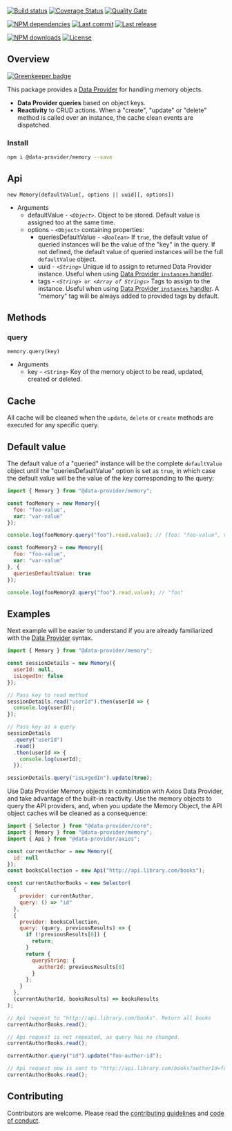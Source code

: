 [![Build status][travisci-image]][travisci-url] [![Coverage Status][coveralls-image]][coveralls-url] [![Quality Gate][quality-gate-image]][quality-gate-url]

[![NPM dependencies][npm-dependencies-image]][npm-dependencies-url] [![Last commit][last-commit-image]][last-commit-url] [![Last release][release-image]][release-url] 

[![NPM downloads][npm-downloads-image]][npm-downloads-url] [![License][license-image]][license-url]

## Overview

[![Greenkeeper badge](https://badges.greenkeeper.io/data-provider/memory.svg)](https://greenkeeper.io/)

This package provides a [Data Provider][data-provider-url] for handling memory objects.

* __Data Provider queries__ based on object keys.
* __Reactivity__ to CRUD actions. When a "create", "update" or "delete" method is called over an instance, the cache clean events are dispatched.

### Install

```bash
npm i @data-provider/memory --save
```

## Api

`new Memory(defaultValue[, options || uuid][, options])`
* Arguments
	* defaultValue - _`<Object>`_. Object to be stored. Default value is assigned too at the same time.
	* options - `<Object>` containing properties:
		* queriesDefaultValue - _`<Boolean>`_ If `true`, the default value of queried instances will be the value of the "key" in the query. If not defined, the default value of queried instances will be the full `defaultValue` object.
		* uuid - _`<String>`_ Unique id to assign to returned Data Provider instance. Useful when using [Data Provider `instances` handler][data-provider-instances-docs-url].
		* tags - _`<String> or <Array of Strings>`_ Tags to assign to the instance. Useful when using [Data Provider `instances` handler][data-provider-instances-docs-url]. A "memory" tag will be always added to provided tags by default.

## Methods

### query

`memory.query(key)`
* Arguments
  * key - `<String>` Key of the memory object to be read, updated, created or deleted.

## Cache

All cache will be cleaned when the `update`, `delete` or `create` methods are executed for any specific query.

## Default value

The default value of a "queried" instance will be the complete `defaultValue` object until the "queriesDefaultValue" option is set as `true`, in which case the default value will be the value of the key corresponding to the query:

```js
import { Memory } from "@data-provider/memory";

const fooMemory = new Memory({
  foo: "foo-value",
  var: "var-value"
});

console.log(fooMemory.query("foo").read.value); // {foo: "foo-value", var: "var-value"}

const fooMemory2 = new Memory({
  foo: "foo-value",
  var: "var-value"
}, {
  queriesDefaultValue: true
});

console.log(fooMemory2.query("foo").read.value); // "foo"
```

## Examples

Next example will be easier to understand if you are already familiarized with the [Data Provider][data-provider-url] syntax.

```js
import { Memory } from "@data-provider/memory";

const sessionDetails = new Memory({
  userId: null,
  isLogedIn: false
});

// Pass key to read method
sessionDetails.read("userId").then(userId => {
  console.log(userId);
});

// Pass key as a query
sessionDetails
  .query("userId")
  .read()
  .then(userId => {
    console.log(userId);
  });

sessionDetails.query("isLogedIn").update(true);
```

Use Data Provider Memory objects in combination with Axios Data Provider, and take advantage of the built-in reactivity. Use the memory objects to query the API providers, and, when you update the Memory Object, the API object caches will be cleaned as a consequence:


```js
import { Selector } from "@data-provider/core";
import { Memory } from "@data-provider/memory";
import { Api } from "@data-provider/axios";

const currentAuthor = new Memory({
  id: null
});
const booksCollection = new Api("http://api.library.com/books");

const currentAuthorBooks = new Selector(
  {
    provider: currentAuthor,
    query: () => "id"
  },
  {
    provider: booksCollection,
    query: (query, previousResults) => {
      if (!previousResults[0]) {
        return;
      }
      return {
        queryString: {
          authorId: previousResults[0]
        }
      };
    }
  },
  (currentAuthorId, booksResults) => booksResults
);

// Api request to "http://api.library.com/books". Return all books
currentAuthorBooks.read();

// Api request is not repeated, as query has no changed.
currentAuthorBooks.read();

currentAuthor.query("id").update("foo-author-id");

// Api request now is sent to "http://api.library.com/books?authorId=foo-author-id". Return author books
currentAuthorBooks.read();
```

## Contributing

Contributors are welcome.
Please read the [contributing guidelines](.github/CONTRIBUTING.md) and [code of conduct](.github/CODE_OF_CONDUCT.md).

[data-provider-url]: https://github.com/data-provider/core
[data-provider-instances-docs-url]: https://github.com/data-provider/core/blob/master/docs/instances/api.md

[coveralls-image]: https://coveralls.io/repos/github/data-provider/memory/badge.svg
[coveralls-url]: https://coveralls.io/github/data-provider/memory
[travisci-image]: https://travis-ci.com/data-provider/memory.svg?branch=master
[travisci-url]: https://travis-ci.com/data-provider/memory
[last-commit-image]: https://img.shields.io/github/last-commit/data-provider/memory.svg
[last-commit-url]: https://github.com/data-provider/memory/commits
[license-image]: https://img.shields.io/npm/l/@data-provider/memory.svg
[license-url]: https://github.com/data-provider/memory/blob/master/LICENSE
[npm-downloads-image]: https://img.shields.io/npm/dm/@data-provider/memory.svg
[npm-downloads-url]: https://www.npmjs.com/package/@data-provider/memory
[npm-dependencies-image]: https://img.shields.io/david/data-provider/memory.svg
[npm-dependencies-url]: https://david-dm.org/data-provider/memory
[quality-gate-image]: https://sonarcloud.io/api/project_badges/measure?project=data-provider-memory&metric=alert_status
[quality-gate-url]: https://sonarcloud.io/dashboard?id=data-provider-memory
[release-image]: https://img.shields.io/github/release-date/data-provider/memory.svg
[release-url]: https://github.com/data-provider/memory/releases

